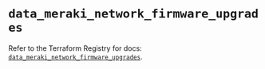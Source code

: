 # `data_meraki_network_firmware_upgrades`

Refer to the Terraform Registry for docs: [`data_meraki_network_firmware_upgrades`](https://registry.terraform.io/providers/ciscodevnet/meraki/1.7.1/docs/data-sources/network_firmware_upgrades).

